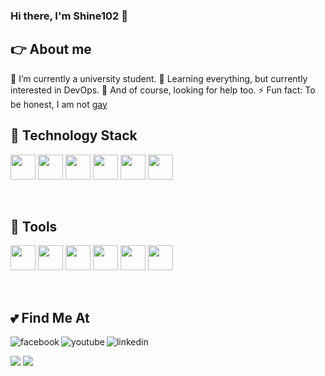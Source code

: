 ### Hi there, I'm Shine102 👋

## 👉 About me
🔭 I’m currently a university student.
🌱 Learning everything, but currently interested in DevOps.
👯 And of course, looking for help too.
⚡ Fun fact: To be honest, I am not <a href="https://www.youtube.com/watch?v=CAZ8kTQ49c8">gay</a>
<br>

## 🤡 Technology Stack
<p>
<img src="https://img.shields.io/badge/C-00599C?style=for-the-badge&logo=c&logoColor=white" width="40px">
<img src="https://img.shields.io/badge/C%23-239120?style=for-the-badge&logo=c-sharp&logoColor=white" width="40px">
<img src="https://img.shields.io/badge/C%2B%2B-00599C?style=for-the-badge&logo=c%2B%2B&logoColor=white" width="40px">
<img src="https://img.shields.io/badge/JavaScript-323330?style=for-the-badge&logo=javascript&logoColor=F7DF1E" width="40px">
<img src="https://img.shields.io/badge/PHP-777BB4?style=for-the-badge&logo=php&logoColor=white" width="40px">
<img src="https://img.shields.io/badge/Python-FFD43B?style=for-the-badge&logo=python&logoColor=blue" width="40px">
</p>

<br>

## 🐧 Tools
<p>
<img src="https://img.shields.io/badge/VSCode-0078D4?style=for-the-badge&logo=visual%20studio%20code&logoColor=white" width="40px">
<img src="https://img.shields.io/badge/Visual_Studio-5C2D91?style=for-the-badge&logo=visual%20studio&logoColor=white" width="40px">
<img src="https://img.shields.io/badge/VIM-%2311AB00.svg?&style=for-the-badge&logo=vim&logoColor=white" width="40px">
<img src="https://img.shields.io/badge/Linux-FCC624?style=for-the-badge&logo=linux&logoColor=black" width="40px">
<img src="https://img.shields.io/badge/Heroku-430098?style=for-the-badge&logo=heroku&logoColor=white" width="40px">
<img src="https://img.shields.io/badge/GitHub-100000?style=for-the-badge&logo=github&logoColor=white" width="40px"  >
</p>

<br>

## 💕 Find Me At
[<img align="left" alt="facebook" src="https://img.shields.io/badge/Facebook-1877F2?style=for-the-badge&logo=facebook&logoColor=white" />][Facebook]
[<img align="left" alt="youtube" src="https://img.shields.io/badge/YouTube-FF0000?style=for-the-badge&logo=youtube&logoColor=white" />][Youtube]
[<img align="left" alt="linkedin" src="https://img.shields.io/badge/LinkedIn-0077B5?style=for-the-badge&logo=linkedin&logoColor=white" />][Facebook]

<br>

<p>
<img src="https://github-readme-stats.vercel.app/api?username=shine102&count_private=true&show_icons=true&theme=tokyonight"/>
<img src="https://github-readme-stats.vercel.app/api/top-langs/?username=shine102&layout=compact&theme=tokyonight"/>
</p>

[Facebook]: https://www.facebook.com/nguyenngo.tunglam
[Youtube]: https://www.youtube.com/watch?v=dQw4w9WgXcQ
[Linkedin]: https://www.linkedin.com/in/tung-lam-nguyen-ngo-aab77b1b3/

